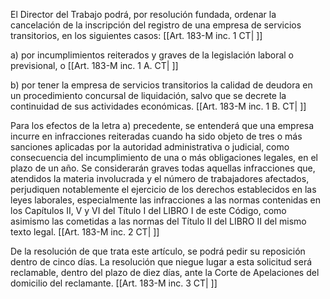El Director del Trabajo podrá, por resolución fundada, ordenar la cancelación de la inscripción del registro de una empresa de servicios transitorios, en los siguientes casos: [[Art. 183-M inc. 1 CT| ]]

a) por incumplimientos reiterados y graves de la legislación laboral o previsional, o [[Art. 183-M inc. 1 A. CT| ]]

b) por tener la empresa de servicios transitorios la calidad de deudora en un procedimiento concursal de liquidación, salvo que se decrete la continuidad de sus actividades económicas. [[Art. 183-M inc. 1 B. CT| ]]

Para los efectos de la letra a) precedente, se entenderá que una empresa incurre en infracciones reiteradas cuando ha sido objeto de tres o más sanciones aplicadas por la autoridad administrativa o judicial, como consecuencia del incumplimiento de una o más obligaciones legales, en el plazo de un año. Se considerarán graves todas aquellas infracciones que, atendidos la materia involucrada y el número de trabajadores afectados, perjudiquen notablemente el ejercicio de los derechos establecidos en las leyes laborales, especialmente las infracciones a las normas contenidas en los Capítulos II, V y VI del Título I del LIBRO I de este Código, como asimismo las cometidas a las normas del Título II del LIBRO II del mismo texto legal. [[Art. 183-M inc. 2 CT| ]]

De la resolución de que trata este artículo, se podrá pedir su reposición dentro de cinco días. La resolución que niegue lugar a esta solicitud será reclamable, dentro del plazo de diez días, ante la Corte de Apelaciones del domicilio del reclamante. [[Art. 183-M inc. 3 CT| ]]